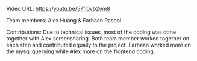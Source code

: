 Video URL: 
https://youtu.be/57fi0vb2vm8

Team members: Alex Huang & Farhaan Rasool

Contributions: Due to technical issues, most of the coding was done together with Alex screensharing. Both team member
worked together on each step and contributed equally to the project. Farhaan worked more on the mysql querying while
Alex more on the frontend coding.
